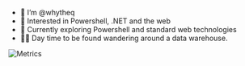- 👋 I’m @whytheq
- 👀 Interested in Powershell, .NET and the web
- 🌱 Currently exploring Powershell and standard web technologies
- 👨‍💻 Day time to be found wandering around a data warehouse.

<!---
whytheq/whytheq is a ✨ special ✨ repository because its `README.md` (this file) appears on your GitHub profile.
You can click the Preview link to take a look at your changes.
--->

![Metrics](https://metrics.lecoq.io/whytheq?template=classic&base=header%2C%20activity%2C%20community%2C%20repositories%2C%20metadata&base.indepth=false&base.hireable=false&base.skip=false&config.timezone=Europe%2FLondon)
